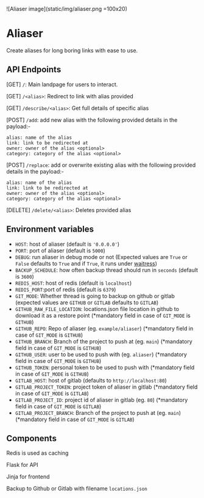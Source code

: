 ![Aliaser image](static/img/aliaser.png =100x20)

# Aliaser

Create aliases for long boring links with ease to use.

## API Endpoints

[GET] `/`: Main landpage for users to interact. 

[GET] `/<alias>`: Redirect to link with alias provided 

[GET] `/describe/<alias>`: Get full details of specific alias

[POST] `/add`: add new alias with the following provided details in the payload:-
```
alias: name of the alias
link: link to be redirected at
owner: owner of the alias <optional>
category: category of the alias <optional>
```
[POST] `/replace`: add or overwrite existing alias with the following provided details in the payload:-
```
alias: name of the alias
link: link to be redirected at
owner: owner of the alias <optional>
category: category of the alias <optional>
```
[DELETE] `/delete/<alias>`: Deletes provided alias


## Environment variables

- `HOST`: host of aliaser (default is `'0.0.0.0'`)
- `PORT`: port of aliaser (default is `5000`)
- `DEBUG`: run aliaser in debug mode or not (Expected values are `True` or `False` defaults to `True` and if `True`, it runs under [waitress](https://pypi.org/project/waitress/))
- `BACKUP_SCHEDULE`: how often backup thread should run in `seconds` (default is `3600`)
- `REDIS_HOST`: host of redis (default is `localhost`)
- `REDIS_PORT`:port of redis (default is `6379`)
- `GIT_MODE`: Whether thread is going to backup on github or gitlab (expected values are `GITHUB` or `GITLAB` defaults to `GITLAB`)
- `GITHUB_RAW_FILE_LOCATION`: locations.json file location in github to download it as a restore point (*mandatory field in case of `GIT_MODE` is `GITHUB`)
- `GITHUB_REPO`: Repo of aliaser (eg. `example/aliaser`) (*mandatory field in case of `GIT_MODE` is `GITHUB`)
- `GITHUB_BRANCH`: Branch of the project to push at (eg. `main`) (*mandatory field in case of `GIT_MODE` is `GITHUB`)
- `GITHUB_USER`: user to be used to push with (eg. `aliaser`) (*mandatory field in case of `GIT_MODE` is `GITHUB`)
- `GITHUB_TOKEN`: personal token to be used to push with (*mandatory field in case of `GIT_MODE` is `GITHUB`)
- `GITLAB_HOST`: host of gitlab (defaults to `http://localhost:80`)
- `GITLAB_PROJECT_TOKEN`: project token of aliaser in gitlab (*mandatory field in case of `GIT_MODE` is `GITLAB`)
- `GITLAB_PROJECT_ID`: project id of aliaser in gitlab (eg. `80`) (*mandatory field in case of `GIT_MODE` is `GITLAB`)
- `GITLAB_PROJECT_BRANCH`: Branch of the project to push at (eg. `main`) (*mandatory field in case of `GIT_MODE` is `GITLAB`)


## Components

Redis is used as caching

Flask for API

Jinja for frontend

Backup to Github or Gitlab with filename `locations.json`